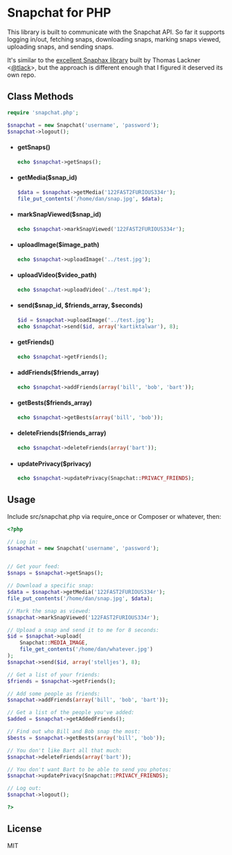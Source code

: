 # Snapchat for PHP


This library is built to communicate with the Snapchat API. So far it supports
logging in/out, fetching snaps, downloading snaps, marking snaps viewed,
uploading snaps, and sending snaps.

It's similar to the [excellent Snaphax library](http://github.com/tlack/snaphax)
built by Thomas Lackner <[@tlack](http://twitter.com/tlack)>, but the approach
is different enough that I figured it deserved its own repo.


## Class Methods


```php
require 'snapchat.php';

$snapchat = new Snapchat('username', 'password');
$snapchat->logout();
```

- #### getSnaps()

    ```php
    echo $snapchat->getSnaps();
    ```

- #### getMedia($snap_id)

    ```php
    $data = $snapchat->getMedia('122FAST2FURIOUS334r');
    file_put_contents('/home/dan/snap.jpg', $data);
    ```

- #### markSnapViewed($snap_id)

    ```php
    echo $snapchat->markSnapViewed('122FAST2FURIOUS334r');
    ```

- #### uploadImage($image_path)

    ```php
    echo $snapchat->uploadImage('../test.jpg');
    ```

- #### uploadVideo($video_path)

    ```php
    echo $snapchat->uploadVideo('../test.mp4');
    ```

- #### send($snap_id, $friends_array, $seconds)

    ```php
    $id = $snapchat->uploadImage('../test.jpg');
    echo $snapchat->send($id, array('kartiktalwar'), 8);
    ```

- #### getFriends()

    ```php
    echo $snapchat->getFriends();
    ```

- #### addFriends($friends_array)

    ```php
    echo $snapchat->addFriends(array('bill', 'bob', 'bart'));
    ```

- #### getBests($friends_array)

    ```php
    echo $snapchat->getBests(array('bill', 'bob'));
    ```

- #### deleteFriends($friends_array)

    ```php
    echo $snapchat->deleteFriends(array('bart'));
    ```

- #### updatePrivacy($privacy)

    ```php
    echo $snapchat->updatePrivacy(Snapchat::PRIVACY_FRIENDS);
    ```


## Usage


Include src/snapchat.php via require_once or Composer or whatever, then:

```php
<?php

// Log in:
$snapchat = new Snapchat('username', 'password');


// Get your feed:
$snaps = $snapchat->getSnaps();

// Download a specific snap:
$data = $snapchat->getMedia('122FAST2FURIOUS334r');
file_put_contents('/home/dan/snap.jpg', $data);

// Mark the snap as viewed:
$snapchat->markSnapViewed('122FAST2FURIOUS334r');

// Upload a snap and send it to me for 8 seconds:
$id = $snapchat->upload(
	Snapchat::MEDIA_IMAGE,
	file_get_contents('/home/dan/whatever.jpg')
);
$snapchat->send($id, array('stelljes'), 8);

// Get a list of your friends:
$friends = $snapchat->getFriends();

// Add some people as friends:
$snapchat->addFriends(array('bill', 'bob', 'bart'));

// Get a list of the people you've added:
$added = $snapchat->getAddedFriends();

// Find out who Bill and Bob snap the most:
$bests = $snapchat->getBests(array('bill', 'bob'));

// You don't like Bart all that much:
$snapchat->deleteFriends(array('bart'));

// You don't want Bart to be able to send you photos:
$snapchat->updatePrivacy(Snapchat::PRIVACY_FRIENDS);

// Log out:
$snapchat->logout();

?>
```



## License

MIT
